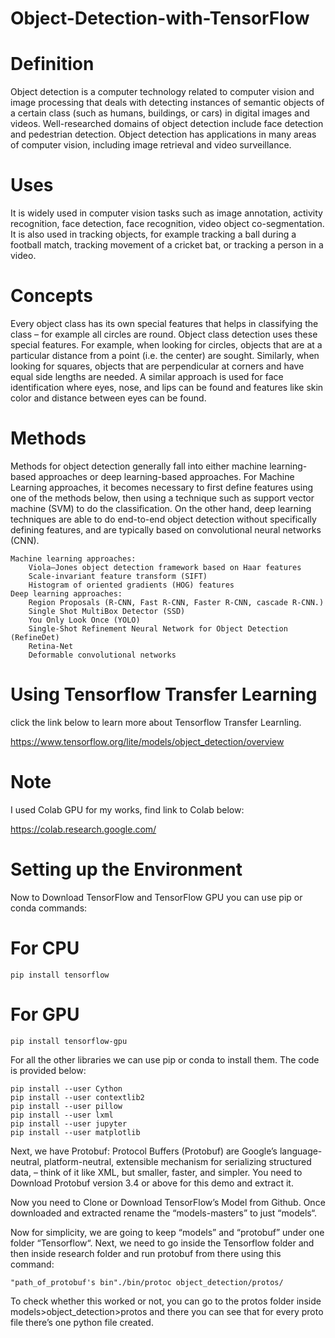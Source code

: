 # Object-Detection-with-TensorFlow

# Definition
Object detection is a computer technology related to computer vision and image processing that deals with detecting instances of semantic objects of a certain class (such as humans, buildings, or cars) in digital images and videos. Well-researched domains of object detection include face detection and pedestrian detection. Object detection has applications in many areas of computer vision, including image retrieval and video surveillance. 

# Uses
It is widely used in computer vision tasks such as image annotation, activity recognition, face detection, face recognition, video object co-segmentation. It is also used in tracking objects, for example tracking a ball during a football match, tracking movement of a cricket bat, or tracking a person in a video. 

# Concepts
Every object class has its own special features that helps in classifying the class – for example all circles are round. Object class detection uses these special features. For example, when looking for circles, objects that are at a particular distance from a point (i.e. the center) are sought. Similarly, when looking for squares, objects that are perpendicular at corners and have equal side lengths are needed. A similar approach is used for face identification where eyes, nose, and lips can be found and features like skin color and distance between eyes can be found. 

# Methods
Methods for object detection generally fall into either machine learning-based approaches or deep learning-based approaches. For Machine Learning approaches, it becomes necessary to first define features using one of the methods below, then using a technique such as support vector machine (SVM) to do the classification. On the other hand, deep learning techniques are able to do end-to-end object detection without specifically defining features, and are typically based on convolutional neural networks (CNN).

    Machine learning approaches:
        Viola–Jones object detection framework based on Haar features
        Scale-invariant feature transform (SIFT)
        Histogram of oriented gradients (HOG) features
    Deep learning approaches:
        Region Proposals (R-CNN, Fast R-CNN, Faster R-CNN, cascade R-CNN.)
        Single Shot MultiBox Detector (SSD)
        You Only Look Once (YOLO)
        Single-Shot Refinement Neural Network for Object Detection (RefineDet)
        Retina-Net
        Deformable convolutional networks

# Using Tensorflow Transfer Learning
click the link below to learn more about Tensorflow Transfer Learnling.

https://www.tensorflow.org/lite/models/object_detection/overview

# Note
I used Colab GPU for my works, find link to Colab below:

https://colab.research.google.com/

# Setting up the Environment

Now to Download TensorFlow and TensorFlow GPU you can use pip or conda commands:
	
# For CPU
	pip install tensorflow
# For GPU
	pip install tensorflow-gpu

 

For all the other libraries we can use pip or conda to install them. The code is provided below:
	
	pip install --user Cython
	pip install --user contextlib2
	pip install --user pillow
	pip install --user lxml
	pip install --user jupyter
	pip install --user matplotlib

 

Next, we have Protobuf: Protocol Buffers (Protobuf)  are Google’s language-neutral, platform-neutral, extensible mechanism for serializing structured data, – think of it like XML, but smaller, faster, and simpler. You need to Download Protobuf version 3.4 or above for this demo and extract it.

Now you need to Clone or Download TensorFlow’s Model from Github. Once downloaded and extracted rename the “models-masters” to just “models“.

Now for simplicity, we are going to keep “models” and “protobuf” under one folder “Tensorflow“.
Next, we need to go inside the Tensorflow folder and then inside research folder and run protobuf from there using this command:
	
	"path_of_protobuf's bin"./bin/protoc object_detection/protos/

To check whether this worked or not, you can go to the protos folder inside models>object_detection>protos and there you can see that for every proto file there’s one python file created.
